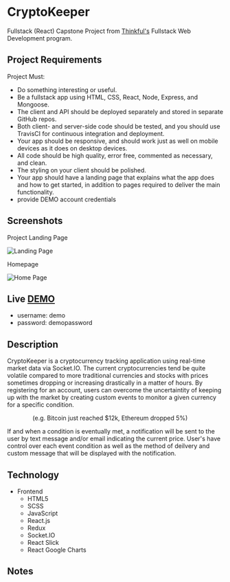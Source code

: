 # CryptoKeeper
Fullstack (React) Capstone Project from [Thinkful's](https://www.thinkful.com/) Fullstack Web Development program. 

## Project Requirements

Project Must:

* Do something interesting or useful.
* Be a fullstack app using HTML, CSS, React, Node, Express, and Mongoose.
* The client and API should be deployed separately and stored in separate GitHub repos.
* Both client- and server-side code should be tested, and you should use TravisCI for continuous integration and deployment.
* Your app should be responsive, and should work just as well on mobile devices as it does on desktop devices.
* All code should be high quality, error free, commented as necessary, and clean.
* The styling on your client should be polished.
* Your app should have a landing page that explains what the app does and how to get started, in addition to pages required to deliver the main functionality.
* provide DEMO account credentials

## Screenshots

Project Landing Page

![Landing Page](./working-screenshots/.png?raw=true "Landing Page")

Homepage

![Home Page](./working-screenshots/.png?raw=true "Home Page")


## Live [DEMO](https://www.cryptokeeper.co/)
* username: demo
* password: demopassword

## Description
CryptoKeeper is a cryptocurrency tracking application using real-time market data via Socket.IO. The current cryptocurrencies tend be quite volatile compared to more traditional currencies and stocks with prices sometimes dropping or increasing drastically in a matter of hours. By registering for an account, users can overcome the uncertaintity of keeping up with the market by creating custom events to monitor a given currency for a specific condition.

 &nbsp;&nbsp;&nbsp;&nbsp;&nbsp;&nbsp;&nbsp;&nbsp;&nbsp;&nbsp;&nbsp;&nbsp;&nbsp;&nbsp;
 (e.g. Bitcoin just reached $12k, Ethereum dropped 5%) 
 
 If and when a condition is eventually met, a notification will be sent to the user by text message and/or email indicating the current price. User's have control over each event condition as well as the method of deilvery and custom message that will be displayed with the notification.

## Technology
* Frontend
  * HTML5
  * SCSS
  * JavaScript
  * React.js
  * Redux
  * Socket.IO
  * React Slick
  * React Google Charts


## Notes